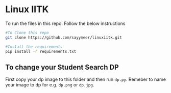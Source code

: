 # Linux IITK

To run the files in this repo. Follow the below instructions

```bash
#To Clone this repo
git clone https://github.com/sayymeer/linuxiitk.git

#Install the requirements
pip install -r requirements.txt
```

## To change your Student Search DP

First copy your dp image to this folder and then run `dp.py`. Remeber to name your image to dp for e.g. `dp.png` or `dp.jpg`.
